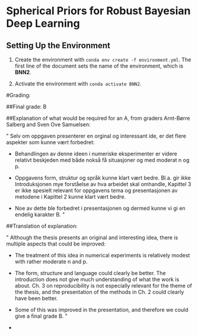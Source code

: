 # Spherical Priors for Robust Bayesian Deep Learning

## Setting Up the Environment 

1. Create the environment with `conda env create -f environment.yml`. The first line of the document sets the name of the environment, which is **BNN2**.

2. Activate the environment with `conda activate BNN2`.


#Grading:

##Final grade: B

##Explanation of what would be required for an A, from graders Arnt-Børre Salberg and Sven Ove Samuelsen:

"
Selv om oppgaven presenterer en orginal og interessant ide, er det flere aspekter som kunne vært forbedret:

- Behandlingen av denne ideen i numeriske eksperimenter er videre relativt beskjeden med både nokså få situasjoner og med moderat n og p.

- Oppgavens form, struktur og språk kunne klart vært bedre. Bl.a. gir ikke Introduksjonen mye forståelse av hva arbeidet skal omhandle, Kapittel 3 er ikke spesielt relevant for oppgavens tema og 
presentasjonen av metodene i Kapittel 2 kunne klart vært bedre.

- Noe av dette ble forbedret i presentasjonen og dermed kunne vi gi en endelig karakter B.
"

##Translation of explanation:

"
Although the thesis presents an original and interesting idea, there is multiple aspects that could be improved:

- The treatment of this idea in numerical experiments is relatively modest with rather moderate n and p.

- The form, structure and language could clearly be better. The introduction does not give much understanding of what the work is about. Ch. 3 on reproducibility is not especially relevant for the theme of the thesis, and the presentation of the methods in Ch. 2 could clearly have been better.

- Some of this was improved in the presentation, and therefore we could give a final grade B.
"
 - 
